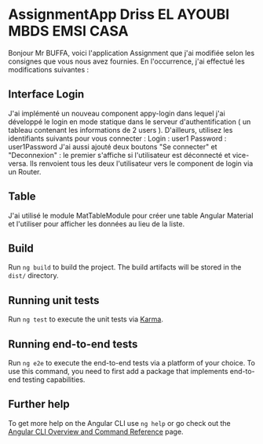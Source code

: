 # AssignmentApp Driss EL AYOUBI MBDS EMSI CASA

Bonjour Mr BUFFA, voici l'application Assignment que j'ai modifiée selon les consignes que vous nous avez fournies. En l'occurrence, j'ai effectué les modifications suivantes :

## Interface Login

J'ai implémenté un nouveau component appy-login dans lequel j'ai développé le login en mode statique dans le serveur d'authentification ( un tableau contenant les informations de 2 users ). D'ailleurs, utilisez les identifiants suivants pour vous connecter : Login : user1
                                                                                Password : user1Password
J'ai aussi ajouté deux boutons "Se connecter" et "Deconnexion" : le premier s'affiche si l'utilisateur est déconnecté et vice-versa. Ils renvoient tous les deux l'utilisateur vers le component de login via un Router.

## Table

J'ai utilisé le module MatTableModule pour créer une table Angular Material et l'utiliser pour afficher les données au lieu de la liste. 

## Build

Run `ng build` to build the project. The build artifacts will be stored in the `dist/` directory.

## Running unit tests

Run `ng test` to execute the unit tests via [Karma](https://karma-runner.github.io).

## Running end-to-end tests

Run `ng e2e` to execute the end-to-end tests via a platform of your choice. To use this command, you need to first add a package that implements end-to-end testing capabilities.

## Further help

To get more help on the Angular CLI use `ng help` or go check out the [Angular CLI Overview and Command Reference](https://angular.io/cli) page.
